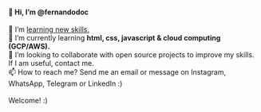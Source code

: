  <h4>👋 Hi, I’m @fernandodoc</h4>
 👀 I’m <ins> learning new skills.</ins><br>
 🌱 I’m currently learning <strong> html, css, javascript & cloud computing (GCP/AWS). </strong><br> 
 💞️ I’m looking to collaborate with open source projects to improve my skills. If I am useful, contact me. <br>
 📫 How to reach me? Send me an email or message on Instagram, WhatsApp, Telegram or LinkedIn :)<br> 
 <br>
 Welcome! :)

<!---
fernandodoc/fernandodoc is a ✨ special ✨ repository because its `README.md` (this file) appears on your GitHub profile.
You can click the Preview link to take a look at your changes.


--->


